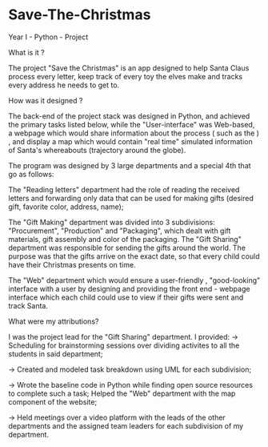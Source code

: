 # Save-The-Christmas

Year I - Python - Project

What is it ?

The project "Save the Christmas" is an app designed to help Santa
Claus process every letter, keep track of every toy the elves make and
tracks every address he needs to get to.

How was it designed ?

The back-end of the project stack was designed in Python, and
achieved the primary tasks listed below, while the "User-interface" was
Web-based, a webpage which would share information about the
process ( such as the ) , and display a map which would contain "real
time" simulated information of Santa's whereabouts (trajectory
around the globe).

The program was designed by 3 large departments and a special 4th
that go as follows:

The "Reading letters" department had the role of reading the
received letters and forwarding only data that can be used for
making gifts (desired gift, favorite color, address, name);

The "Gift Making" department was divided into 3 subdivisions:
"Procurement", "Production" and "Packaging", which dealt with
gift materials, gift assembly and color of the packaging.
The "Gift Sharing" department was responsible for sending the
gifts around the world. The purpose was that the gifts arrive on
the exact date, so that every child could have their Christmas
presents on time.

The "Web" department which would ensure a user-friendly ,
"good-looking" interface with a user by designing and providing
the front end - webpage interface which each child could use to
view if their gifts were sent and track Santa.

What were my attributions?

I was the project lead for the "Gift Sharing" department. I provided:
-> Scheduling for brainstorming sessions over dividing activites to
all the students in said department;

-> Created and modeled task breakdown using UML for each subdivision;

-> Wrote the baseline code in Python while finding open source
resources to complete such a task; Helped the "Web"
department with the map component of the website;

-> Held meetings over a video platform with the leads of the other
departments and the assigned team leaders for each
subdivision of my department.


